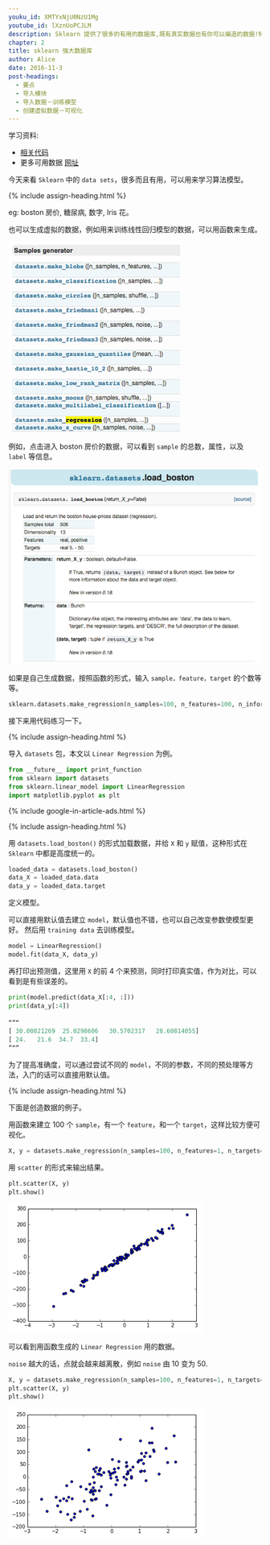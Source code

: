 ```yaml
---
youku_id: XMTYxNjU0NzU1Mg
youtube_id: lXznUoPCJLM
description: Sklearn 提供了很多的有用的数据库,既有真实数据也有你可以编造的数据!特别的强大.
chapter: 2
title: sklearn 强大数据库
author: Alice
date: 2016-11-3
post-headings:
  - 要点
  - 导入模块
  - 导入数据－训练模型
  - 创建虚拟数据－可视化
---
```



学习资料:
  * [相关代码](https://github.com/MorvanZhou/tutorials/blob/master/sklearnTUT/sk5_datasets.py)
  * 更多可用数据 [网址](http://scikit-learn.org/stable/modules/classes.html#module-sklearn.datasets)  
  
今天来看 `Sklearn` 中的 `data sets`，很多而且有用，可以用来学习算法模型。


{% include assign-heading.html %}


eg: boston 房价, 糖尿病, 数字, Iris 花。

也可以生成虚拟的数据，例如用来训练线性回归模型的数据，可以用函数来生成。


<img class="course-image" src="/static/results/sklearn/2_3_1.png" alt="{{ page.title }}{% increment image-count %}">


例如，点击进入 boston 房价的数据，可以看到 `sample` 的总数，属性，以及 `label` 等信息。

<img class="course-image" src="/static/results/sklearn/2_3_2.png" alt="{{ page.title }}{% increment image-count %}">

如果是自己生成数据，按照函数的形式，输入 `sample，feature，target` 的个数等等。

```python
sklearn.datasets.make_regression(n_samples=100, n_features=100, n_informative=10, n_targets=1, bias=0.0, effective_rank=None, tail_strength=0.5, noise=0.0, shuffle=True, coef=False, random_state=None)[source]
```

接下来用代码练习一下。


{% include assign-heading.html %}


导入 `datasets` 包，本文以 `Linear Regression` 为例。

```python
from __future__ import print_function
from sklearn import datasets
from sklearn.linear_model import LinearRegression
import matplotlib.pyplot as plt
```

{% include google-in-article-ads.html %}

{% include assign-heading.html %}


用 `datasets.load_boston()` 的形式加载数据，并给 `X` 和 `y` 赋值，这种形式在 `Sklearn` 中都是高度统一的。

```python
loaded_data = datasets.load_boston()
data_X = loaded_data.data
data_y = loaded_data.target
```

定义模型。

可以直接用默认值去建立 `model`，默认值也不错，也可以自己改变参数使模型更好。
然后用 `training data` 去训练模型。

```python
model = LinearRegression()
model.fit(data_X, data_y)
```

再打印出预测值，这里用 `X` 的前 4 个来预测，同时打印真实值，作为对比，可以看到是有些误差的。

```python
print(model.predict(data_X[:4, :]))
print(data_y[:4])

“”“
[ 30.00821269  25.0298606   30.5702317   28.60814055]
[ 24.   21.6  34.7  33.4]
”“”
```

为了提高准确度，可以通过尝试不同的 `model`，不同的参数，不同的预处理等方法，入门的话可以直接用默认值。

{% include assign-heading.html %}


下面是创造数据的例子。

用函数来建立 100 个 `sample`，有一个 `feature`，和一个 `target`，这样比较方便可视化。

```python
X, y = datasets.make_regression(n_samples=100, n_features=1, n_targets=1, noise=10)
```

用 `scatter` 的形式来输出结果。

```python
plt.scatter(X, y)
plt.show()
```

<img class="course-image" src="/static/results/sklearn/2_3_3.png" alt="{{ page.title }}{% increment image-count %}">



可以看到用函数生成的 `Linear Regression` 用的数据。

`noise` 越大的话，点就会越来越离散，例如 `noise` 由 10 变为 50.


```python
X, y = datasets.make_regression(n_samples=100, n_features=1, n_targets=1, noise=50)
plt.scatter(X, y)
plt.show()
```

<img class="course-image" src="/static/results/sklearn/2_3_4.png" alt="{{ page.title }}{% increment image-count %}">




  

